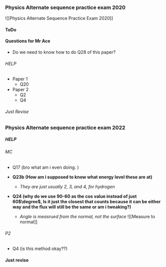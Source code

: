 ### Physics Alternate sequence practice exam 2020
![[Physics Alternate Sequence Practice Exam 2020]]
#### ToDo
#### Questions for Mr Ace
- Do we need to know how to do Q28 of this paper?
###### HELP
- Paper 1
	- Q20
- Paper 2
	- Q2
	- Q4

###### Just Revise


### Physics Alternate sequence practice exam 2022
##### HELP
###### MC
- Q17 (bro what am i even doing. )
- **Q23b (How am i supposed to know what energy level these are at)**
	-  *They are just usually 2, 3, and 4, for hydrogen*

- **Q24 (why do we use 90-60 as the cos value instead of just 60$\degree$, Is it just the closest that counts because it can be either way and the flux will still be the same or am i tweaking?)**
	-  *Angle is measrued from the normal, not the surface*
	![[Measure to normal]]

###### P2
- Q4 (is this method okay??)
#### Just revise 


